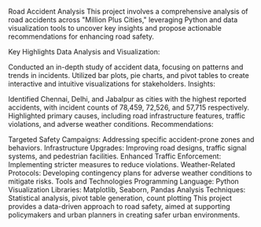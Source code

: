 Road Accident Analysis 
This project involves a comprehensive analysis of road accidents across "Million Plus Cities," leveraging Python and data visualization tools to uncover key insights and propose actionable recommendations for enhancing road safety.

Key Highlights
Data Analysis and Visualization:

Conducted an in-depth study of accident data, focusing on patterns and trends in incidents.
Utilized bar plots, pie charts, and pivot tables to create interactive and intuitive visualizations for stakeholders.
Insights:

Identified Chennai, Delhi, and Jabalpur as cities with the highest reported accidents, with incident counts of 78,459, 72,526, and 57,715 respectively.
Highlighted primary causes, including road infrastructure features, traffic violations, and adverse weather conditions.
Recommendations:

Targeted Safety Campaigns: Addressing specific accident-prone zones and behaviors.
Infrastructure Upgrades: Improving road designs, traffic signal systems, and pedestrian facilities.
Enhanced Traffic Enforcement: Implementing stricter measures to reduce violations.
Weather-Related Protocols: Developing contingency plans for adverse weather conditions to mitigate risks.
Tools and Technologies
Programming Language: Python
Visualization Libraries: Matplotlib, Seaborn, Pandas
Analysis Techniques: Statistical analysis, pivot table generation, count plotting
This project provides a data-driven approach to road safety, aimed at supporting policymakers and urban planners in creating safer urban environments.

